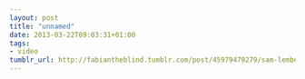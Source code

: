 ```yaml
---
layout: post
title: "unnamed"
date: 2013-03-22T09:03:31+01:00
tags:
- video
tumblr_url: http://fabiantheblind.tumblr.com/post/45979479279/sam-lemberg-saz-a-hostile-race-of-aliens-has
---
```

